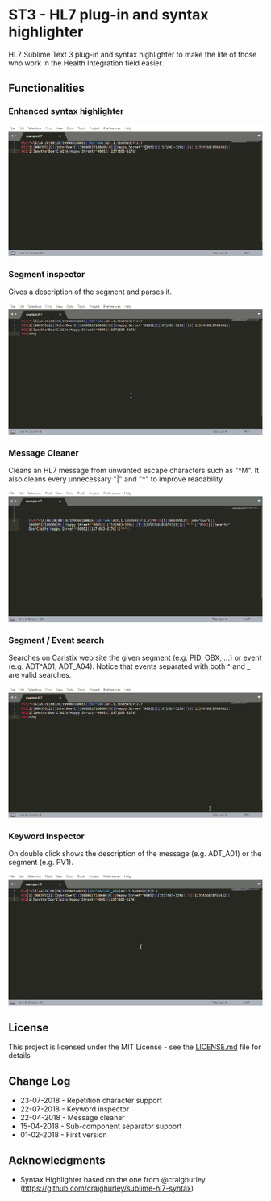 # ST3 - HL7 plug-in and syntax highlighter

HL7 Sublime Text 3 plug-in and syntax highlighter to make the life of those who work in the Health Integration field easier.

## Functionalities


### Enhanced syntax highlighter
![Syntax Highlighter Image](Misc/syntaxhighlighter.gif)


### Segment inspector
Gives a description of the segment and parses it.

![Segment Inspector Image](Misc/segmentinspector.gif)


### Message Cleaner
Cleans an HL7 message from unwanted escape characters such as "^M". It also cleans every unnecessary "|" and "^" to improve readability.

![Message Cleaner Image](Misc/messagecleaner.gif)


### Segment / Event search
Searches on Caristix web site the given segment (e.g. PID, OBX, ...) or event (e.g. ADT^A01, ADT_A04). Notice that events separated with both ^ and _ are valid searches.

![Segment Event Searcher Image](Misc/segmenteventsearcher.gif)

### Keyword Inspector
On double click shows the description of the message (e.g. ADT_A01) or the segment (e.g. PV1).

![Keyword Inspector Image](Misc/keywordinspector.gif)


## License

This project is licensed under the MIT License - see the [LICENSE.md](LICENSE.md) file for details


## Change Log
* 23-07-2018 - Repetition character support
* 22-07-2018 - Keyword inspector
* 22-04-2018 - Message cleaner
* 15-04-2018 - Sub-component separator support
* 01-02-2018 - First version


## Acknowledgments

* Syntax Highlighter based on the one from @craighurley (https://github.com/craighurley/sublime-hl7-syntax)

